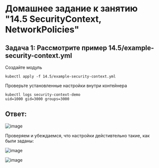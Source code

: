 # Домашнее задание к занятию "14.5 SecurityContext, NetworkPolicies"

## Задача 1: Рассмотрите пример 14.5/example-security-context.yml

Создайте модуль

```
kubectl apply -f 14.5/example-security-context.yml
```

Проверьте установленные настройки внутри контейнера

```
kubectl logs security-context-demo
uid=1000 gid=3000 groups=3000
```

## Ответ: 

![image](https://user-images.githubusercontent.com/92969676/204327595-88ca3344-0cbf-4e39-94c0-2c0eebafbc43.png)

Проверяем и убеждаемся, что настройки дейстивтельно такие, как были заданы:

![image](https://user-images.githubusercontent.com/92969676/204328221-37ac8142-ba0f-4db1-9611-ce8d3f4b6659.png)

![image](https://user-images.githubusercontent.com/92969676/204327882-7a7a71ac-2764-43ba-8502-653ae0827778.png)
